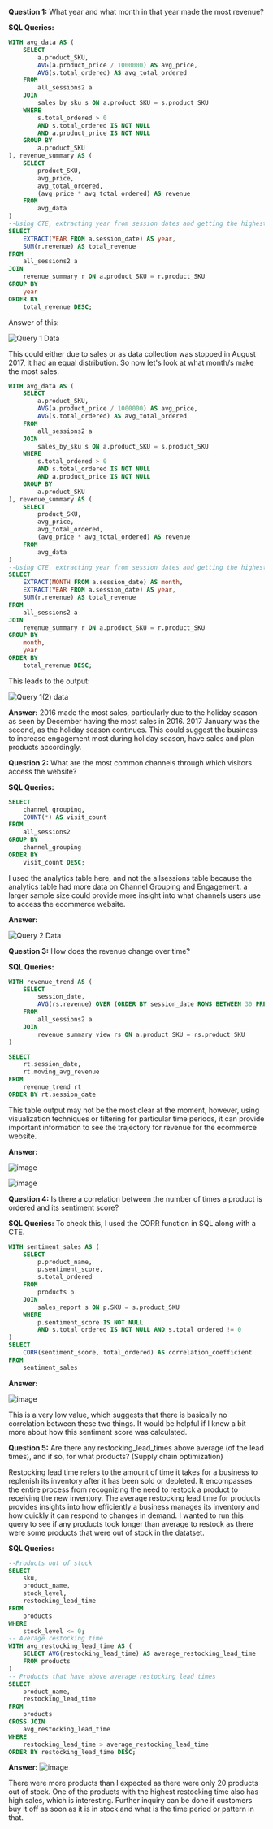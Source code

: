 **Question 1:** 
What year and what month in that year made the most revenue? 

**SQL Queries:**
```sql
WITH avg_data AS (
    SELECT 
        a.product_SKU,
        AVG(a.product_price / 1000000) AS avg_price,
        AVG(s.total_ordered) AS avg_total_ordered
    FROM 
        all_sessions2 a
    JOIN 
        sales_by_sku s ON a.product_SKU = s.product_SKU
    WHERE 
        s.total_ordered > 0 
        AND s.total_ordered IS NOT NULL 
        AND a.product_price IS NOT NULL
    GROUP BY 
        a.product_SKU
), revenue_summary AS (
    SELECT 
        product_SKU,
        avg_price,
        avg_total_ordered,
        (avg_price * avg_total_ordered) AS revenue
    FROM 
        avg_data
)
--Using CTE, extracting year from session dates and getting the highest one
SELECT 
 	EXTRACT(YEAR FROM a.session_date) AS year,
	SUM(r.revenue) AS total_revenue
FROM 
    all_sessions2 a
JOIN 
    revenue_summary r ON a.product_SKU = r.product_SKU
GROUP BY
	year
ORDER BY 
    total_revenue DESC;
```
Answer of this: 

![Query 1 Data ](https://github.com/mahikajain20/LHL_SQL_PROJECT/assets/131741978/3369c85d-89aa-494d-a423-19b3bbb6d9b6)

This could either due to sales or as data collection was stopped in August 2017, it had an equal distribution. So now let's look at what month/s make the most sales. 

```sql
WITH avg_data AS (
    SELECT 
        a.product_SKU,
        AVG(a.product_price / 1000000) AS avg_price,
        AVG(s.total_ordered) AS avg_total_ordered
    FROM 
        all_sessions2 a
    JOIN 
        sales_by_sku s ON a.product_SKU = s.product_SKU
    WHERE 
        s.total_ordered > 0 
        AND s.total_ordered IS NOT NULL 
        AND a.product_price IS NOT NULL
    GROUP BY 
        a.product_SKU
), revenue_summary AS (
    SELECT 
        product_SKU,
        avg_price,
        avg_total_ordered,
        (avg_price * avg_total_ordered) AS revenue
    FROM 
        avg_data
)
--Using CTE, extracting year from session dates and getting the highest one
SELECT 
 	EXTRACT(MONTH FROM a.session_date) AS month,
	EXTRACT(YEAR FROM a.session_date) AS year,
	SUM(r.revenue) AS total_revenue
FROM 
    all_sessions2 a
JOIN 
    revenue_summary r ON a.product_SKU = r.product_SKU
GROUP BY
	month, 
	year
ORDER BY 
    total_revenue DESC;
```

This leads to the output: 

![Query 1(2) data](https://github.com/mahikajain20/LHL_SQL_PROJECT/assets/131741978/eb7a92f1-8d9f-4cf0-8f1b-01ee725497b9)


**Answer:** 
2016 made the most sales, particularly due to the holiday season as seen by December having the most sales in 2016. 2017 January was the second, as the holiday season continues. 
This could suggest the business to increase engagement most during holiday season, have sales and plan products accordingly. 


**Question 2:** 
What are the most common channels through which visitors access the website? 

**SQL Queries:**

```sql
SELECT
    channel_grouping,
    COUNT(*) AS visit_count
FROM
    all_sessions2
GROUP BY
    channel_grouping
ORDER BY
    visit_count DESC;
```
I used the analytics table here, and not the allsessions table because the analytics table had more data on Channel Grouping and Engagement. a larger sample size could provide more insight into what channels users use to access the ecommerce website. 


**Answer:**

![Query 2 Data ](https://github.com/mahikajain20/LHL_SQL_PROJECT/assets/131741978/4bcecbde-b5ab-416d-895f-1943b88d8af7)


**Question 3:**
How does the revenue change over time?

**SQL Queries:**

```sql
WITH revenue_trend AS (
    SELECT
        session_date,
        AVG(rs.revenue) OVER (ORDER BY session_date ROWS BETWEEN 30 PRECEDING AND CURRENT ROW) AS moving_avg_revenue
    FROM
        all_sessions2 a
    JOIN
        revenue_summary_view rs ON a.product_SKU = rs.product_SKU
)

SELECT
    rt.session_date,
    rt.moving_avg_revenue
FROM
    revenue_trend rt
ORDER BY rt.session_date
```
This table output may not be the most clear at the moment, however, using visualization techniques or filtering for particular time periods, it can provide important information to see the trajectory for revenue for the ecommerce website. 

**Answer:**

![image](https://github.com/mahikajain20/LHL_SQL_PROJECT/assets/131741978/a2b7a77f-31ec-425f-ac2d-5b36e3b0fdef)

![image](https://github.com/mahikajain20/LHL_SQL_PROJECT/assets/131741978/86a6f18d-5066-4ebb-8d76-5f85c1065952)


**Question 4:** 
Is there a correlation between the number of times a product is ordered and its sentiment score?

**SQL Queries:**
To check this, I used the CORR function in SQL along with a CTE. 

```sql
WITH sentiment_sales AS (
    SELECT
        p.product_name,
        p.sentiment_score,
        s.total_ordered
    FROM
        products p
    JOIN
        sales_report s ON p.SKU = s.product_SKU
    WHERE
        p.sentiment_score IS NOT NULL
        AND s.total_ordered IS NOT NULL AND s.total_ordered != 0
)
SELECT
    CORR(sentiment_score, total_ordered) AS correlation_coefficient
FROM
    sentiment_sales
```
**Answer:**

![image](https://github.com/mahikajain20/LHL_SQL_PROJECT/assets/131741978/61510c87-766b-4eaf-8278-ed6773f82f50)

This is a very low value, which suggests that there is basically no correlation between these two things. It would be helpful if I knew a bit more about how this sentiment score was calculated.

**Question 5:** Are there any restocking_lead_times above average (of the lead times), and if so, for what products? (Supply chain optimization)

Restocking lead time refers to the amount of time it takes for a business to replenish its inventory after it has been sold or depleted. It encompasses the entire process from recognizing the need to restock a product to receiving the new inventory. The average restocking lead time for products provides insights into how efficiently a business manages its inventory and how quickly it can respond to changes in demand. I wanted to run this query to see if any products took longer than average to restock as there were some products that were out of stock in the datatset. 

**SQL Queries:**
```sql
--Products out of stock
SELECT 
    sku,
    product_name,
    stock_level,
	restocking_lead_time
FROM 
    products
WHERE 
    stock_level <= 0;
-- Average restocking time 
WITH avg_restocking_lead_time AS (
    SELECT AVG(restocking_lead_time) AS average_restocking_lead_time
    FROM products
)
-- Products that have above average restocking lead times
SELECT 
    product_name,
	restocking_lead_time
FROM 
    products
CROSS JOIN 
    avg_restocking_lead_time
WHERE 
    restocking_lead_time > average_restocking_lead_time
ORDER BY restocking_lead_time DESC;
```

**Answer:**
![image](https://github.com/mahikajain20/LHL_SQL_PROJECT/assets/131741978/442d8621-47be-4be9-8439-5895b6171a98)

There were more products than I expected as there were only 20 products out of stock. One of the products with the highest restocking time also has high sales, which is interesting. Further inquiry can be done if customers buy it off as soon as it is in stock and what is the time period or pattern in that. 
